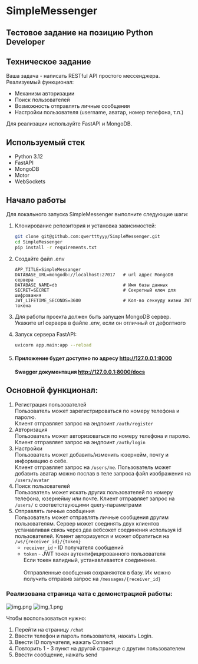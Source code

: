# SimpleMessenger

## Тестовое задание на позицию Python Developer 

## Техническое задание
Ваша задача - написать RESTful API простого мессенджера.
Реализуемый функционал:
- Механизм авторизации
- Поиск пользователей
- Возможность отправлять личные сообщения
- Настройки пользователя (username, аватар, номер телефона, т.п.)

Для реализации используйте FastAPI и MongoDB.


## Используемый стек
- Python 3.12
- FastAPI
- MongoDB
- Motor
- WebSockets


## Начало работы
Для локального запуска SimpleMessenger выполните следующие шаги:

1. Клонирование репозитория и установка зависимостей:
    ```bash
    git clone git@github.com:qwertttyyy/SimpleMessenger.git
    cd SimpleMessenger
    pip install -r requirements.txt
    ```
2. Создайте файл .env 
    ```dotenv
   APP_TITLE=SimpleMessanger
   DATABASE_URL=mongodb://localhost:27017   # url адрес MongoDB сервера
   DATABASE_NAME=db                         # Имя базы данных
   SECRET=SECRET                            # Секретный ключ для шифрования
   JWT_LIFETIME_SECONDS=3600                # Кол-во секнуду жизни JWT токена
   ```

2. Для работы проекта должен быть запущен MongoDB сервер. <br>
Укажите url сервера в файле .env, если он отличный от дефолтного

3. Запуск сервера FastAPI:
    ```bash
    uvicorn app.main:app --reload
    ```

5. #### Приложение будет доступно по адресу http://127.0.0.1:8000
   #### Swagger документация http://127.0.0.1:8000/docs

## Основной функционал:
1. Регистрация пользователей <br>
Пользователь может зарегистрироваться по номеру телефона и паролю.<br>
Клиент отправляет запрос на эндпоинт `/auth/register`
2. Авторизация <br>
Пользователь может авторизоваться по номеру телефона и паролю.<br>
Клиент отправляет запрос на эндпоинт `/auth/login`
3. Настройки <br>
Пользователь может добавить/изменить юзернейм, почту и информацию о себе. <br>
Клиент отправляет запрос на `/users/me`.
Пользователь может добавить аватар можно послав в теле запроса файл изображения на `/users/avatar`
4. Поиск пользователей <br>
Пользователь может искать других пользователей по номеру телефона, юзернейму или почте.
Клиент отправляет запрос на `/users/` с соответствующими query-параметрами
5. Отправлять личные сообщения <br>
Пользователь может отправлять личные сообщения другим пользователям.
Сервер может соединять двух клиентов устанавливая связь через два вебсокет соединения используя id пользователей.
Клиент авторизуется и может обратиться на `/ws/{receiver_id}/{token}`
   - `receiver_id` - ID получателя сообщений
   - `token` - JWT токен аутентифицированного пользователя <br>
Если токен валидный, устанавливается соединение. <br><br>
Отправленные сообщения сохраняются в базу. Их можно получить отправив запрос на `/messages/{receiver_id}`
   
### Реализована страница чата с демонстрацией работы:
![img.png](chat_demonstration/img.png)
![img_1.png](chat_demonstration/img_1.png) 

Чтобы воспользоваться нужно:
1. Перейти на страницу `/chat`
2. Ввести телефон и пароль пользователя, нажать Login.
3. Ввести ID получателя, нажать Connect
4. Повторить 1 - 3 пункт на другой странице с другим пользователем
5. Ввести сообщение, нажать send

